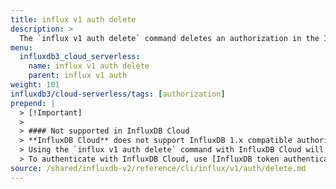 ```yaml
---
title: influx v1 auth delete
description: >
  The `influx v1 auth delete` command deletes an authorization in the InfluxDB 1.x compatibility API.
menu:
  influxdb3_cloud_serverless:
    name: influx v1 auth delete
    parent: influx v1 auth
weight: 101
influxdb3/cloud-serverless/tags: [authorization]
prepend: |
  > [!Important]
  >
  > #### Not supported in InfluxDB Cloud
  > **InfluxDB Cloud** does not support InfluxDB 1.x compatible authorizations.
  > Using the `influx v1 auth delete` command with InfluxDB Cloud will result in an error.
  > To authenticate with InfluxDB Cloud, use [InfluxDB token authentication](/influxdb3/cloud-serverless/admin/tokens/).
source: /shared/influxdb-v2/reference/cli/influx/v1/auth/delete.md
---
```


<!-- The content of this page is at
// SOURCE content/shared/influxdb-v2/reference/cli/influx/v1/auth/delete.md -->
